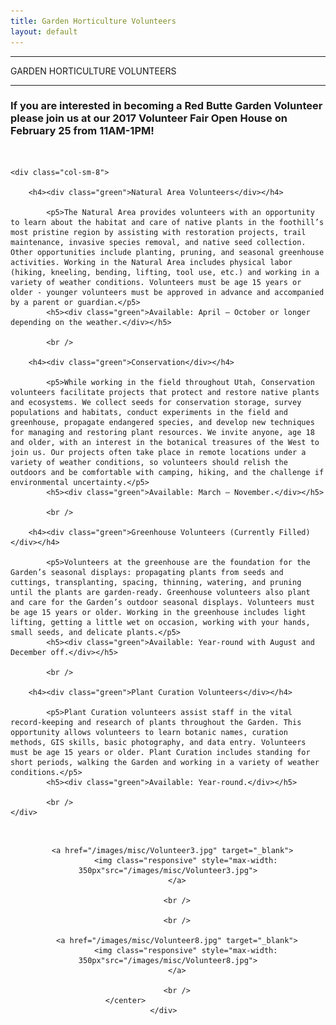 ```yaml
---
title: Garden Horticulture Volunteers
layout: default
---
```


<div class="eventdivide">
	<hr>
		<div class="grid-header">GARDEN HORTICULTURE VOLUNTEERS</div>		
	<hr>
</div>

<h3><div class="text-center green">If you are interested in becoming a Red Butte Garden Volunteer please join us at our 2017 Volunteer Fair Open House on February 25 from 11AM-1PM!</div></h3>

<br />

<div class="row-fluid">

	<div class="col-sm-8">

		<h4><div class="green">Natural Area Volunteers</div></h4>
	
			<p5>The Natural Area provides volunteers with an opportunity to learn about the habitat and care of native plants in the foothill’s most pristine region by assisting with restoration projects, trail maintenance, invasive species removal, and native seed collection. Other opportunities include planting, pruning, and seasonal greenhouse activities. Working in the Natural Area includes physical labor (hiking, kneeling, bending, lifting, tool use, etc.) and working in a variety of weather conditions. Volunteers must be age 15 years or older - younger volunteers must be approved in advance and accompanied by a parent or guardian.</p5> 
			<h5><div class="green">Available: April – October or longer depending on the weather.</div></h5>
			
			<br />
			
		<h4><div class="green">Conservation</div></h4>
		
			<p5>While working in the field throughout Utah, Conservation volunteers facilitate projects that protect and restore native plants and ecosystems. We collect seeds for conservation storage, survey populations and habitats, conduct experiments in the field and greenhouse, propagate endangered species, and develop new techniques for managing and restoring plant resources. We invite anyone, age 18 and older, with an interest in the botanical treasures of the West to join us. Our projects often take place in remote locations under a variety of weather conditions, so volunteers should relish the outdoors and be comfortable with camping, hiking, and the challenge if environmental uncertainty.</p5>
			<h5><div class="green">Available: March – November.</div></h5>
			
			<br />
			
		<h4><div class="green">Greenhouse Volunteers (Currently Filled)</div></h4>
		
			<p5>Volunteers at the greenhouse are the foundation for the Garden’s seasonal displays: propagating plants from seeds and cuttings, transplanting, spacing, thinning, watering, and pruning until the plants are garden-ready. Greenhouse volunteers also plant and care for the Garden’s outdoor seasonal displays. Volunteers must be age 15 years or older. Working in the greenhouse includes light lifting, getting a little wet on occasion, working with your hands, small seeds, and delicate plants.</p5>
			<h5><div class="green">Available: Year-round with August and December off.</div></h5>
			
			<br />

		<h4><div class="green">Plant Curation Volunteers</div></h4>
	
			<p5>Plant Curation volunteers assist staff in the vital record-keeping and research of plants throughout the Garden. This opportunity allows volunteers to learn botanic names, curation methods, GIS skills, basic photography, and data entry. Volunteers must be age 15 years or older. Plant Curation includes standing for short periods, walking the Garden and working in a variety of weather conditions.</p5>
			<h5><div class="green">Available: Year-round.</div></h5>
			
			<br />
	</div>
			
<div class="col-sm-4">	
		<center>
		<br />
		
		<a href="/images/misc/Volunteer3.jpg" target="_blank">	
			<img class="responsive" style="max-width: 350px"src="/images/misc/Volunteer3.jpg">
		</a>
		
		<br />
		
		<br />
		
		<a href="/images/misc/Volunteer8.jpg" target="_blank">
			<img class="responsive" style="max-width: 350px"src="/images/misc/Volunteer8.jpg">
		</a>
		
		<br />
		</center>				        
	</div>	
</div>
	
		

